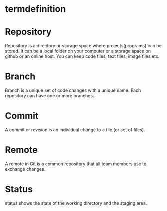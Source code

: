 # termdefinition

# Repository
Repository is a directory or storage space where projects(programs) can be stored. It can be a local folder on your computer or a storage space on github or an online host. You can keep code files, text files, image files etc.

# Branch
Branch is a unique set of code changes with a unique name. Each repository can have one or more branches.

# Commit
A commit or revision is an individual change to a file (or set of files).

# Remote
A remote in Git is a common repository that all team members use to exchange changes.

# Status
status shows the state of the working directory and the staging area.
